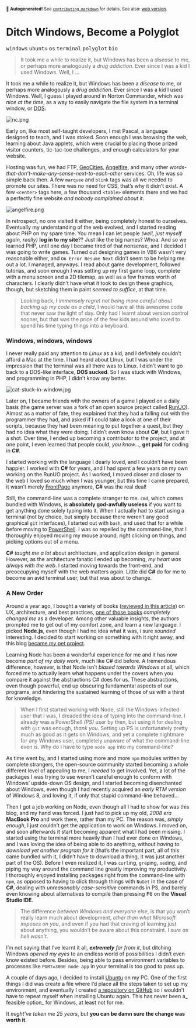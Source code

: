 <sub>&#x1F6A8; <strong>Autogenerated!</strong> See <a href="https://github.com/ponyfoo/articles/tree/master/contributing.markdown"><code>contributing.markdown</code></a> for details. See also: <a href="https://ponyfoo.com/articles/ditch-windows-become-a-polyglot">web version</a>.</sub>

<a href="https://ponyfoo.com/articles/ditch-windows-become-a-polyglot"><div></div></a>

<h1>Ditch Windows, Become a Polyglot</h1>

<p><kbd>windows</kbd> <kbd>ubuntu</kbd> <kbd>os</kbd> <kbd>terminal</kbd> <kbd>polyglot</kbd> <kbd>bio</kbd></p>

<blockquote><p>It took me a while to realize it, but Windows has been a <em>disease</em> to me, or perhaps more analogously a <em>drug addiction</em>. Ever since I was a kid I used Windows. Well, I &#x2026;</p></blockquote>

<div><p>It took me a while to realize it, but Windows has been a <em>disease</em> to me, or perhaps more analogously a <em>drug addiction</em>. Ever since I was a kid I used Windows. Well, I guess I played around in Norton Commander, which was <em>nice at the time</em>, as a way to easily navigate the file system in a terminal window, or <a href="http://en.wikipedia.org/wiki/DOS" target="_blank">DOS</a>.</p></div>

<div></div>

<div><p><img src="https://i.imgur.com/PhsIS0G.png" alt="nc.png" title="The grandiose Norton Commander"></p> <p>Early on, like most self-taught developers, I met Pascal, a language designed to teach, and I was stoked. Soon enough I was browsing the web, learning about Java applets, which were crucial to placing those prized visitor counters, tic-tac-toe challenges, and enough calculators for your website.</p> <p>Hosting was fun, we had FTP, <a href="http://en.wikipedia.org/wiki/GeoCities" target="_blank">GeoCities</a>, <a href="http://en.wikipedia.org/wiki/Angelfire" target="_blank">Angelfire</a>, and many other <em>words-that-don&#x2019;t-make-any-sense-next-to-each-other</em> services. Oh, life was so simple back then. A few <code class="md-code md-code-inline">marquee</code> and <code class="md-code md-code-inline">blink</code> tags was all we needed to promote our sites. There was no need for CSS, that&#x2019;s why it didn&#x2019;t exist. A few <code class="md-code md-code-inline">&lt;center&gt;</code> tags here, a few thousand <code class="md-code md-code-inline">&lt;table&gt;</code> elements there and we had a perfectly fine website <em>and nobody complained about it</em>.</p></div>

<div><p><img alt="angelfire.png" title="Precious, free hosting! Where do I sign?" class="" src="https://i.imgur.com/6ApllqK.png"></p> <p>In retrospect, no one visited it either, being completely honest to ourselves. Eventually my understanding of the web evolved, and I started reading about PHP on my spare time. You mean I can let people <em>(well, just myself again, really)</em> <strong>log in to my site</strong>?? Just like the big names? Whoa. And so we learned PHP, until one day I became tired of that nonsense, and I decided I was going to write games. Turned out designing games in VB6 wasn&#x2019;t very reasonable either, and <code class="md-code md-code-inline">On Error Resume Next</code> didn&#x2019;t seem to be helping me out a lot. I managed, anyways. I read about game development, followed tutorias, and soon enough I was setting up my first game loop, complete with a menu screen and a 2D tilemap, as well as a few frames worth of characters. I clearly didn&#x2019;t have what it took to design these graphics, though, but sketching them in paint <em>seemed to suffice</em>, at that time.</p> <blockquote> <p>Looking back, I <em>immensely regret not being more careful about backing up my code as a child</em>, I would have all this awesome code that never saw the light of day. Only had I learnt about version control sooner, but that was the price of the few kids around who loved to spend his time typing things into a keyboard.</p> </blockquote> <h3 id="windows-windows-windows">Windows, windows, windows</h3> <p>I never really paid any attention to <em>Linux</em> as a kid, and I definitely couldn&#x2019;t afford a Mac at the time. I had heard about LInux, but I was under the impression that the terminal was all there was to Linux. I didn&#x2019;t want to go back to a DOS-like interface, <strong>DOS sucked</strong>. So I was stuck with Windows, and programming in PHP, I didn&#x2019;t know any better.</p> <p><img alt="cat-stuck-in-window.jpg" title="Halp!" class="" src="https://i.imgur.com/HJsAINu.jpg"></p> <p>Later on, I became friends with the owners of a game I played on a daily basis (the game server was a fork of an open source project called <a href="http://www.runuo.com/" target="_blank" aria-label="RunUO Ultima Online Emulator">RunUO</a>). Almost as a matter of fate, they explained that they had a falling out with the programmer they had, and asked if I could take a look at one of their scripts, because they had been meaning to put together a quest, but they had no idea what they were doing. I didn&#x2019;t even know about <strong>C#</strong>, but I gave it a shot. Over time, I ended up becoming a contributor to the project, and at one point, I even learned that people could, <em>you know&#x2026;</em>, <strong>get paid</strong> for coding in <strong><em>C#</em></strong>.</p> <p>I started working with the language I dearly loved, and I couldn&#x2019;t have been happier. I worked with <strong>C#</strong> for years, and I had spent a few years on my own working on the RunUO project. As I worked, I moved closer and closer to the web I loved so much when I was younger, but this time I came prepared, it wasn&#x2019;t merely <a href="http://en.wikipedia.org/wiki/Microsoft_FrontPage" target="_blank" aria-label="Microsoft FrontPage on Wikipedia">FrontPage</a> anymore, <strong>C#</strong> was the real deal!</p> <p>Still, the command-line was a complete stranger to me. <code class="md-code md-code-inline">cmd</code>, which comes bundled with Windows, is <strong>absolutely god-awfully useless</strong> if you want to get anything done solely typing into it. When I actually had to start using a terminal (not by choice, but simply because there weren&#x2019;t any good graphical <code class="md-code md-code-inline">git</code> interfaces), I started out with <code class="md-code md-code-inline">bash</code>, and used that for a while before moving to <a href="http://en.wikipedia.org/wiki/Windows_PowerShell" target="_blank" aria-label="Windows PowerShell on Wikipedia">PowerShell</a>. I was so repelled by the command-line, that I thoroughly enjoyed moving my mouse around, right clicking on things, and picking options out of a menu.</p> <p><strong>C#</strong> <em>taught me a lot</em> about architecture, and application design in general. However, as the architecture fanatic I ended up becoming, <em>my heart was always with the web</em>. I started moving towards the front-end, and preoccupying myself with the web matters again. Little did <strong>C#</strong> do for me to become an avid terminal user, but that was about to change.</p> <h3 id="a-new-order">A New Order</h3> <p>Around a year ago, I bought a variety of books (<a href="https://ponyfoo.com/2013/05/21/recommended-reading" aria-label="Recommended Reading">reviewed in this article</a>) on UX, architecture, and best practices, <a href="http://www.amazon.com/dp/020161622X" target="_blank" aria-label="The Pragmatic Programmer">one of those books</a> <em>completely changed me</em> as a developer. Among other valuable insights, the authors prompted me to get out of my comfort zone, and learn a new language. I picked <strong>Node.js</strong>, even though I had no idea what it was, i sure <em>sounded</em> interesting. I decided to start working on something with it right away, and this blog <a href="https://ponyfoo.com/2012/12/25/pony-foo-begins" aria-label="Pony Foo Begins">became my pet project</a>.</p> <p>Learning Node has been a wonderful experience for me and it has now become <em>part of my daily work</em>, much like C# did before. A tremendous difference, however, is that Node isn&#x2019;t <em>biased towards Windows</em> at all, which forced me to actually learn what happens under the covers when you compare it against the abstractions C# does for us. These abstractions, even though powerful, end up obscuring fundamental aspects of our programs, and hindering the sustained learning of those of us with a thirst for knowledge.</p> <blockquote> <p>When I first started working with Node, still the Windows-infected user that I was, I dreaded the idea of typing into the command-line. I already was a PowerShell <em>(PS)</em> user by then, but using it for dealing with <code class="md-code md-code-inline">git</code> was enough, <em>thank you</em>. Setting up PS is unfortunately pretty much as good as it gets on Windows, and yet a complete nightmare for any Windows user, completely unaware of what the command-line even is. Why do I have to type <code class="md-code md-code-inline">node app</code> into my command-line?</p> </blockquote> <p>As time went by, and I started using more and more <code class="md-code md-code-inline">npm</code> modules written by complete strangers, the open-source community started becoming a whole different level of appealing to me, I <em>needed</em> to get involved. Yet, a lot of the packages I was trying to use weren&#x2019;t careful enough to conform with Windows&#x2019; upside-down OS design, and I started becoming disenchanted about Windows, even though I had recently acquired an <em>early RTM version</em> of Windows 8, and loving it, if only that stupid command-line behaved&#x2026;</p> <p>Then I got a job working on Node, even though all I had to show for was this blog, and my hand was forced. I just had to pick up my old, <em>2008 era</em> <strong>MacBook Pro</strong> and work there, rather than my PC. The reason was, <em>simply enough</em>, I just couldn&#x2019;t get the application to work on Windows. I moved on, and soon afterwards it start becoming apparent what I had been missing. I started using the terminal more heavily than I had ever done on Windows, and I was loving the idea of being able to do anything, without <em>having to download yet another program for it</em> (that&#x2019;s the important part, all of this came bundled with it, I didn&#x2019;t have to download a thing, it was just another part of the OS). Before I even realized it, I was <code class="md-code md-code-inline">curl</code>ing, <code class="md-code md-code-inline">grep</code>ing, <code class="md-code md-code-inline">sed</code>ing, and piping my way around the command line greatly improving my productivity. I thoroughly enjoyed installing packages right from the command-line with <code class="md-code md-code-inline">npm</code>, as opposed to having to click through things with <code class="md-code md-code-inline">NuGet</code> in the case of <strong>C#</strong>, dealing with <em>unreasonably case-sensitive</em> commands in PS, and barely even knowing about alternatives to compile than pressing <kbd>F6</kbd> on the <strong>Visual Studio IDE</strong>.</p> <blockquote> <p>The difference <em>between Windows and everyone else</em>, is that you won&#x2019;t really learn much about development, <em>other than what Microsoft imposes on you</em>, and even if you had that craving of learning just about anything, you wouldn&#x2019;t be aware about this constraint. I <em>sure as hell wasn&#x2019;t</em>.</p> </blockquote> <p>I&#x2019;m not saying that I&#x2019;ve learnt it all, <em><strong>extremely</strong> far from it</em>, but ditching Windows <em>opened my eyes</em> to an endless world of possibilities I didn&#x2019;t even know existed before. Besides, being able to pass environment variables to processes like <code class="md-code md-code-inline">PORT=3000 node app</code> in your terminal is too good to pass up.</p> <p>A couple of days ago, I decided to install <a href="http://www.ubuntu.com/" target="_blank" aria-label="Ubuntu Linux">Ubuntu</a> on my PC. One of the first things I did was create a file where I&#x2019;d place all the steps taken to set up my environment, and eventually I created <a href="https://github.com/bevacqua/dotfiles" target="_blank" aria-label="My dotfiles on GitHub">a repository on GitHub</a> so i wouldn&#x2019;t have to repeat myself when installing Ubuntu again. This has never been a_ feasible option_ for Windows, at least not for me.</p> <p>It <em>might&#x2019;ve taken me 25 years</em>, but <strong>you can be damn sure the change was worth it</strong>.</p></div>
